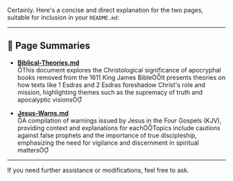 Certainly. Here's a concise and direct explanation for the two pages, suitable for inclusion in your `README.md`:

---

## 📄 Page Summaries

- **[Biblical-Theories.md](https://github.com/BubbleSquish/Bible-Fun/blob/main/Biblical-Theories.md)**  
 This document explores the Christological significance of apocryphal books removed from the 1611 King James BibleIt presents theories on how texts like 1 Esdras and 2 Esdras foreshadow Christ's role and mission, highlighting themes such as the supremacy of truth and apocalyptic visions

- **[Jesus-Warns.md](https://github.com/BubbleSquish/Bible-Fun/blob/main/Jesus-Warns.md)**  
 A compilation of warnings issued by Jesus in the Four Gospels (KJV), providing context and explanations for eachTopics include cautions against false prophets and the importance of true discipleship, emphasizing the need for vigilance and discernment in spiritual matters

---

If you need further assistance or modifications, feel free to ask. 
